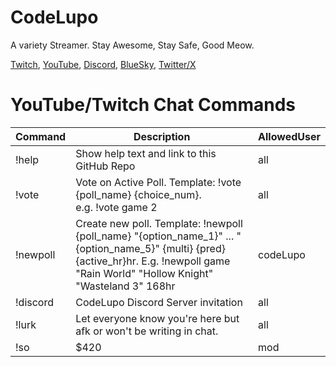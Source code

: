 # CodeLupo
A variety Streamer. Stay Awesome, Stay Safe, Good Meow.

[Twitch](https://www.twitch.tv/codelupo), [YouTube](https://www.youtube.com/@codelupo), [Discord](https://discord.com/invite/B6dZ9DZS7q), [BlueSky](https://bsky.app/profile/codelupo.bsky.social), [Twitter/X](https://www.twitter.com/codelupo)

# YouTube/Twitch Chat Commands
| Command | Description | AllowedUser | 
| -------- | ------- | ------- |
| !help | Show help text and link to this GitHub Repo | all |
| !vote | Vote on Active Poll. Template: !vote {poll_name} {choice_num}. <br /> e.g. !vote game 2 | all |
| !newpoll | Create new poll. Template: !newpoll {poll_name} "{option_name_1}" ... "{option_name_5}" {multi} {pred} {active_hr}hr. E.g. !newpoll game "Rain World" "Hollow Knight" "Wasteland 3" 168hr | codeLupo |
| !discord | CodeLupo Discord Server invitation | all |
| !lurk | Let everyone know you're here but afk or won't be writing in chat. | all |
| !so | $420 | mod |
